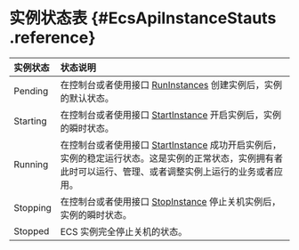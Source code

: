 # 实例状态表 {#EcsApiInstanceStauts .reference}

|实例状态|状态说明|
|:---|:---|
|Pending|在控制台或者使用接口 [RunInstances](intl.zh-CN/API参考/实例/RunInstances.md#) 创建实例后，实例的默认状态。|
|Starting|在控制台或者使用接口 [StartInstance](intl.zh-CN/API参考/实例/StartInstance.md#) 开启实例后，实例的瞬时状态。|
|Running|在控制台或者使用接口 [StartInstance](intl.zh-CN/API参考/实例/StartInstance.md#) 成功开启实例后，实例的稳定运行状态。这是实例的正常状态，实例拥有者此时可以运行、管理、或者调整实例上运行的业务或者应用。|
|Stopping|在控制台或者使用接口 [StopInstance](intl.zh-CN/API参考/实例/StopInstance.md#) 停止关机实例后，实例的瞬时状态。|
|Stopped|ECS 实例完全停止关机的状态。|

